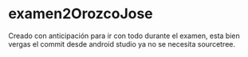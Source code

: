 # examen2OrozcoJose
Creado con anticipación para ir con todo durante el examen, esta bien vergas el commit desde android studio ya no se necesita sourcetree.
